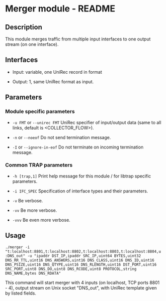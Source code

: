 # Merger module - README

## Description

This module merges traffic from multiple input interfaces to one
output stream (on one interface).

## Interfaces

- Input: variable, one UniRec record in format

- Output: 1, same UniRec format as input.

## Parameters
### Module specific parameters

- `-u FMT` or `--unirec FMT` UniRec specifier of input/output data
  (same to all links, default is <COLLECTOR_FLOW>).

- `-n` or `--noeof` Do not send termination message.

- `-I` or `--ignore-in-eof` Do not terminate on incoming termination
  message.

### Common TRAP parameters

- `-h [trap,1]` Print help message for this module / for libtrap
  specific parameters.

- `-i IFC_SPEC` Specification of interface types and their parameters.

- `-v` Be verbose.

- `-vv` Be more verbose.

- `-vvv` Be even more verbose.

## Usage

`./merger -i "t:localhost:8801,t:localhost:8802,t:localhost:8803,t:localhost:8804,u:DNS_out" -u "ipaddr DST_IP,ipaddr SRC_IP,uint64 BYTES,uint32 DNS_RR_TTL,uint16 DNS_ANSWERS,uint16 DNS_CLASS,uint16 DNS_ID,uint16 DNS_PSIZE,uint16 DNS_QTYPE,uint16 DNS_RLENGTH,uint16 DST_PORT,uint16 SRC_PORT,uint8 DNS_DO,uint8 DNS_RCODE,uint8 PROTOCOL,string DNS_NAME,bytes DNS_RDATA"`

This command will start merger with 4 inputs (on localhost, TCP ports
8801 - 4), output stream on Unix socket "DNS_out", with UniRec
template given by listed fields.
